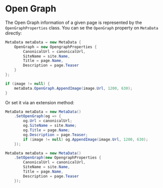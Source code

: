 # Open Graph

The Open Graph information of a given page is represented by the `OpenGraphProperties` class. You can se the `OpenGraph` property on `MetaData` directly:

```csharp
MetaData metaData = new MetaData {
    OpenGraph = new OpengraphProperties {
        CanonicalUrl = canonicalUrl,
        SiteName = site.Name,
        Title = page.Name,
        Description = page.Teaser
    }
};

if (image != null) {
    metaData.OpenGraph.AppendImage(image.Url, 1200, 630);
}
```

Or set it via an extension method:

```csharp
MetaData metaData = new MetaData()
    .SetOpenGraph(og => {
        og.Url = canonicalUrl;
        og.SiteName = site.Name;
        og.Title = page.Name;
        og.Description = page.Teaser;
        if (image != null) og.AppendImage(image.Url, 1200, 630);
    });
```

```csharp
MetaData metaData = new MetaData()
    .SetOpenGraph(new OpengraphProperties {
        CanonicalUrl = canonicalUrl,
        SiteName = site.Name,
        Title = page.Name,
        Description = page.Teaser
    });
```